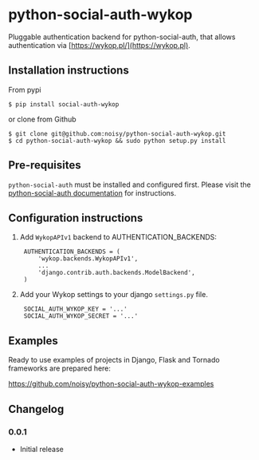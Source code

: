 python-social-auth-wykop
===========================

Pluggable authentication backend for python-social-auth, that allows authentication via [https://wykop.pl/](https://wykop.pl).


## Installation instructions

From pypi

    $ pip install social-auth-wykop

or clone from Github

    $ git clone git@github.com:noisy/python-social-auth-wykop.git
    $ cd python-social-auth-wykop && sudo python setup.py install

## Pre-requisites

`python-social-auth` must be installed and configured first. Please visit the
[python-social-auth documentation](http://python-social-auth-docs.readthedocs.io/) for instructions.


## Configuration instructions

1. Add `WykopAPIv1` backend to AUTHENTICATION_BACKENDS:

        AUTHENTICATION_BACKENDS = (
            'wykop.backends.WykopAPIv1',
            ...
            'django.contrib.auth.backends.ModelBackend',
        )

2. Add your Wykop settings to your django `settings.py` file.

        SOCIAL_AUTH_WYKOP_KEY = '...'
        SOCIAL_AUTH_WYKOP_SECRET = '...'

## Examples

Ready to use examples of projects in Django, Flask and Tornado frameworks are prepared here:

https://github.com/noisy/python-social-auth-wykop-examples

## Changelog

### 0.0.1
* Initial release

